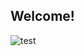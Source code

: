 <!DOCTYPE html>
<html lang="ja">
<head>
    <meta charset="UTF-8">
    <meta name="viewport" content="width=device-width, initial-scale=1.0">
</head>
<body>
    <h2>Welcome!</h2>
    <img src="test.png" alt="test">
</body>
</html>
